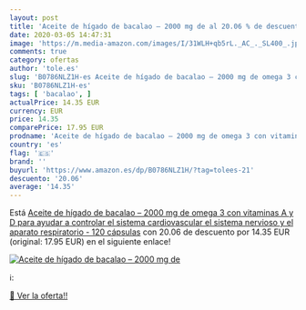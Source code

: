 ```yaml
---
layout: post
title: 'Aceite de hígado de bacalao – 2000 mg de al 20.06 % de descuento'
date: 2020-03-05 14:47:31
image: 'https://m.media-amazon.com/images/I/31WLH+qb5rL._AC_._SL400_.jpg'
comments: true
category: ofertas
author: 'tole.es'
slug: 'B0786NLZ1H-es Aceite de hígado de bacalao – 2000 mg de omega 3 con...'
sku: 'B0786NLZ1H-es'
tags: [ 'bacalao', ]
actualPrice: 14.35 EUR
currency: EUR
price: 14.35
comparePrice: 17.95 EUR
prodname: 'Aceite de hígado de bacalao – 2000 mg de omega 3 con vitaminas A y D para ayudar a controlar el sistema cardiovascular  el sistema nervioso y el aparato respiratorio - 120 cápsulas'
country: 'es'
flag: '🇪🇸'
brand: ''
buyurl: 'https://www.amazon.es/dp/B0786NLZ1H/?tag=tolees-21'
descuento: '20.06'
average: '14.35'
---
```


Está [Aceite de hígado de bacalao – 2000 mg de omega 3 con vitaminas A y D para ayudar a controlar el sistema cardiovascular  el sistema nervioso y el aparato respiratorio - 120 cápsulas](https://www.amazon.es/dp/B0786NLZ1H/?tag=tolees-21) con 20.06 de descuento por 14.35 EUR (original: 17.95 EUR) en el siguiente enlace!

[![Aceite de hígado de bacalao – 2000 mg de](https://m.media-amazon.com/images/I/31WLH+qb5rL._AC_._SL400_.jpg)](https://www.amazon.es/dp/B0786NLZ1H/?tag=tolees-21)

ℹ️:


[🛒 Ver la oferta!!](https://www.amazon.es/dp/B0786NLZ1H/?tag=tolees-21)
